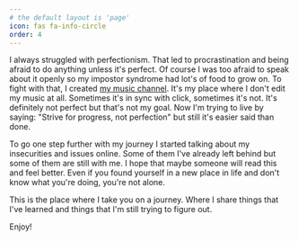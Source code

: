 ```yaml
---
# the default layout is 'page'
icon: fas fa-info-circle
order: 4
---
```


I always struggled with perfectionism. That led to procrastination and being afraid to do anything unless it's perfect. Of course I was too afraid to speak about it openly so my impostor syndrome had lot's of food to grow on. To fight with that, I created [my music channel](<https://www.youtube.com/@virious_max>). It's my place where I don't edit my music at all. Sometimes it's in sync with click, sometimes it's not. It's definitely not perfect but that's not my goal. Now I'm trying to live by saying: "Strive for progress, not perfection" but still it's easier said than done. 

To go one step further with my journey I started talking about my insecurities and issues online. Some of them I've already left behind but some of them are still with me. I hope that maybe someone will read this and feel better. Even if you found yourself in a new place in life and don't know what you're doing, you're not alone. 

This is the place where I take you on a journey. Where I share things that I've learned and things that I'm still trying to figure out. 

Enjoy!